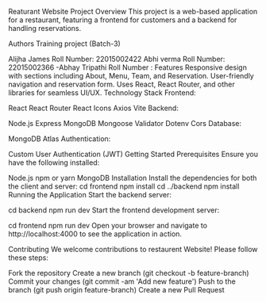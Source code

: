 Reaturant Website
Project Overview
This project is a web-based application for a restaurant, featuring a frontend for customers and a backend for handling reservations.

Authors
Training project (Batch-3)

Alijha James
Roll Number: 22015002422
Abhi verma
Roll Number: 22015002366 -Abhay Tripathi
Roll Number :
Features
Responsive design with sections including About, Menu, Team, and Reservation.
User-friendly navigation and reservation form.
Uses React, React Router, and other libraries for seamless UI/UX.
Technology Stack
Frontend:

React
React Router
React Icons
Axios
Vite
Backend:

Node.js
Express
MongoDB
Mongoose
Validator
Dotenv
Cors
Database:

MongoDB Atlas
Authentication:

Custom User Authentication (JWT)
Getting Started
Prerequisites
Ensure you have the following installed:

Node.js
npm or yarn
MongoDB
Installation
Install the dependencies for both the client and server:
cd frontend
npm install
cd ../backend
npm install
Running the Application
Start the backend server:

cd backend
npm run dev
Start the frontend development server:

cd frontend
npm run dev
Open your browser and navigate to http://localhost:4000 to see the application in action.

Contributing
We welcome contributions to restaurent Website! Please follow these steps:

Fork the repository
Create a new branch (git checkout -b feature-branch)
Commit your changes (git commit -am 'Add new feature')
Push to the branch (git push origin feature-branch)
Create a new Pull Request
